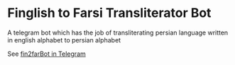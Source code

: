 # Finglish to Farsi Transliterator Bot

A telegram bot which has the job of transliterating persian language written in english alphabet to persian alphabet

See [fin2farBot in Telegram](http://telegram.me/fin2farBot)
